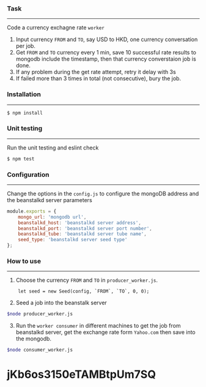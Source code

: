### Task
----
Code a currency exchagne rate `worker`

1. Input currency `FROM` and `TO`, say USD to HKD, one currency conversation per job.
2. Get `FROM` and `TO` currency every 1 min, save 10 successful rate results to mongodb include the timestamp, then that currency converstaion job is done.
3. If any problem during the get rate attempt, retry it delay with 3s
4. If failed more than 3 times in total (not consecutive), bury the job.

### Installation
----
```sh
$ npm install
```
### Unit testing
----
Run the unit testing and eslint check
```sh
$ npm test
```
### Configuration
----
Change the options in the `config.js` to configure the mongoDB address and the beanstalkd server parameters
```js
module.exports = {
	mongo_url: 'mongodb url',
	beanstalkd_host: 'beanstalkd server address',
	beanstalkd_port: 'beanstalkd server port number',
	beanstalkd_tube: 'beanstalkd server tube name',
	seed_type: 'beanstalkd server seed type'
};
```
### How to use
----
1. Choose the currency `FROM` and `TO` in `producer_worker.js`.
```
    let seed = new Seed(config, `FROM`, `TO`, 0, 0);
````
2. Seed a job into the beanstalk server
```sh
$node producer_worker.js
```
3.  Run the `worker consumer` in different machines to get the job from beanstalkd server, get the exchange rate form `Yahoo.com` then save into the mongodb.
```sh
$node consumer_worker.js
```
# jKb6os3150eTAMBtpUm7SQ
